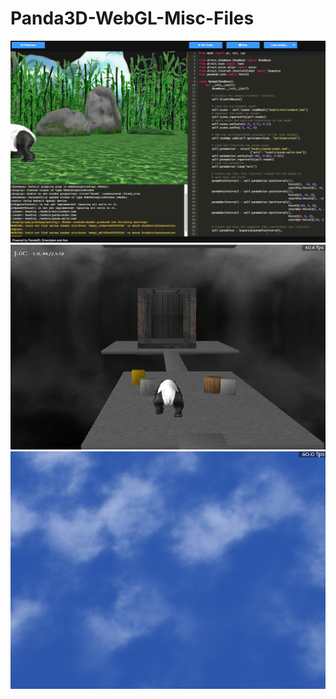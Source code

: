 # Panda3D-WebGL-Misc-Files
![Alt text](Panda3DWebGLEditor/webgleditorscreenshot.png?raw=true "Screenshot")
![Alt text](Maze/mazescreenshot.png?raw=true "Screenshot")
![Alt text](SkyGLSLDemo/skyscreenshot.png?raw=true "Screenshot")

